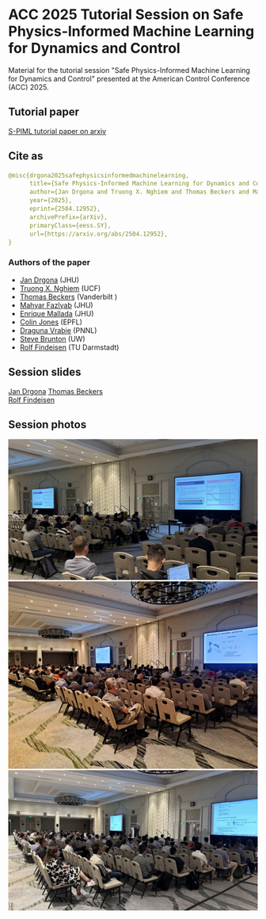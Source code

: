 #  ACC 2025 Tutorial Session on Safe Physics-Informed Machine Learning for Dynamics and Control

Material for the tutorial session "Safe Physics-Informed Machine Learning for Dynamics and Control" presented at the American Control Conference (ACC) 2025.


## Tutorial paper
[S-PIML tutorial paper on arxiv](https://arxiv.org/abs/2504.12952)  

## Cite as
```yaml
@misc{drgona2025safephysicsinformedmachinelearning,
      title={Safe Physics-Informed Machine Learning for Dynamics and Control}, 
      author={Jan Drgona and Truong X. Nghiem and Thomas Beckers and Mahyar Fazlyab and Enrique Mallada and Colin Jones and Draguna Vrabie and Steven L. Brunton and Rolf Findeisen},
      year={2025},
      eprint={2504.12952},
      archivePrefix={arXiv},
      primaryClass={eess.SY},
      url={https://arxiv.org/abs/2504.12952}, 
}
```

### Authors of the paper
- <a href="https://drgona.github.io/" target="_blank">Jan Drgona</a> (JHU)
- <a href="https://truong.nxtlab.org/" target="_blank">Truong X. Nghiem</a> (UCF)
- <a href="https://www.tbeckers.com/" target="_blank">Thomas Beckers</a> (Vanderbilt )
- <a href="https://www.ece.jhu.edu/mahyarfazlyab/" target="_blank">Mahyar Fazlyab</a> (JHU)
- <a href="https://mallada.ece.jhu.edu/" target="_blank">Enrique Mallada</a> (JHU)
- <a href="https://people.epfl.ch/colin.jones" target="_blank">Colin Jones</a> (EPFL)
- <a href="https://www.pnnl.gov/people/draguna-vrabie-phd" target="_blank">Draguna Vrabie</a> (PNNL)
- <a href="https://www.eigensteve.com/" target="_blank">Steve Brunton</a> (UW)
- <a href="https://www.etit.tu-darmstadt.de/fachbereich/professuren_etit/etit_prof_details_104640.en.jsp" target="_blank">Rolf Findeisen</a> (TU Darmstadt)


## Session slides
<a href="./slides/Drgona_safePIML_25_min.pdf" target="_blank">Jan Drgona</a>
<a href="./slides/Beckers_Structured_learning_tutorial.pdf" target="_blank">Thomas Beckers</a>  
<a href="./slides/XYZ" target="_blank">Rolf Findeisen</a>  


## Session photos
![session room 1](./photos/session_room_1.jpg)
![session room 2](./photos/session_room_2.jpg)
![session room 3](./photos/session_room_3.jpg)






